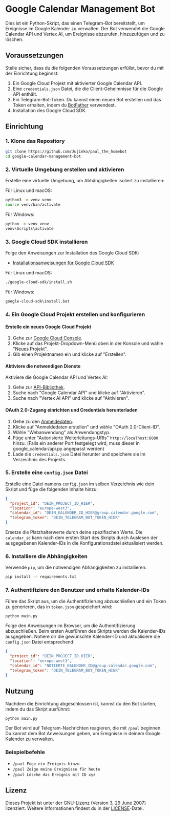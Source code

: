 # Google Calendar Management Bot

Dies ist ein Python-Skript, das einen Telegram-Bot bereitstellt, um Ereignisse im Google Kalender zu verwalten. Der Bot verwendet die Google Calendar API und Vertex AI, um Ereignisse abzurufen, hinzuzufügen und zu löschen.

## Voraussetzungen

Stelle sicher, dass du die folgenden Voraussetzungen erfüllst, bevor du mit der Einrichtung beginnst:

1. Ein Google Cloud Projekt mit aktivierter Google Calendar API.
2. Eine `credentials.json` Datei, die die Client-Geheimnisse für die Google API enthält.
3. Ein Telegram-Bot-Token. Du kannst einen neuen Bot erstellen und das Token erhalten, indem du [BotFather](https://telegram.me/BotFather) verwendest.
4. Installation des Google Cloud SDK.

## Einrichtung

### 1. Klone das Repository

```bash
git clone https://github.com/Jujinko/paul_the_homebot
cd google-calendar-management-bot
```

### 2. Virtuelle Umgebung erstellen und aktivieren

Erstelle eine virtuelle Umgebung, um Abhängigkeiten isoliert zu installieren:

Für Linux und macOS:

```bash
python3 -m venv venv
source venv/bin/activate
```

Für Windows:

```bash
python -m venv venv
venv\Scripts\activate
```

### 3. Google Cloud SDK installieren

Folge den Anweisungen zur Installation des Google Cloud SDK:

- [Installationsanweisungen für Google Cloud SDK](https://cloud.google.com/sdk/docs/install)

Für Linux und macOS:

```bash
./google-cloud-sdk/install.sh
```

Für Windows:

```bat
google-cloud-sdk\install.bat
```

### 4. Ein Google Cloud Projekt erstellen und konfigurieren

#### Erstelle ein neues Google Cloud Projekt

1. Gehe zur [Google Cloud Console](https://console.cloud.google.com/).
2. Klicke auf das Projekt-Dropdown-Menü oben in der Konsole und wähle "Neues Projekt".
3. Gib einen Projektnamen ein und klicke auf "Erstellen".

#### Aktiviere die notwendigen Dienste

Aktiviere die Google Calendar API und Vertex AI:

1. Gehe zur [API-Bibliothek](https://console.cloud.google.com/apis/library).
2. Suche nach "Google Calendar API" und klicke auf "Aktivieren".
3. Suche nach "Vertex AI API" und klicke auf "Aktivieren".

#### OAuth 2.0-Zugang einrichten und Credentials herunterladen

1. Gehe zu den [Anmeldedaten](https://console.cloud.google.com/apis/credentials).
2. Klicke auf "Anmeldedaten erstellen" und wähle "OAuth 2.0-Client-ID".
3. Wähle "Webanwendung" als Anwendungstyp.
4. Füge unter "Autorisierte Weiterleitungs-URIs" `http://localhost:8080` hinzu. (Falls ein anderer Port festgelegt wird, muss dieser in google_calendar/api.py angepasst werden)
5. Lade die `credentials.json` Datei herunter und speichere sie im Verzeichnis des Projekts.

### 5. Erstelle eine `config.json` Datei

Erstelle eine Datei namens `config.json` im selben Verzeichnis wie dein Skript und füge die folgenden Inhalte hinzu:

```json
{
  "project_id": "DEIN_PROJECT_ID_HIER",
  "location": "europe-west3",
  "calendar_id": "DEIN_KALENDER_ID_HIER@group.calendar.google.com",
  "telegram_token": "DEIN_TELEGRAM_BOT_TOKEN_HIER"
}
```

Ersetze die Platzhalterwerte durch deine spezifischen Werte. Die `calendar_id` kann nach dem ersten Start des Skripts durch Auslesen der ausgegebenen Kalender-IDs in die Konfigurationsdatei aktualisiert werden.

### 6. Installiere die Abhängigkeiten

Verwende `pip`, um die notwendigen Abhängigkeiten zu installieren:

```bash
pip install -r requirements.txt
```

### 7. Authentifiziere den Benutzer und erhalte Kalender-IDs

Führe das Skript aus, um die Authentifizierung abzuschließen und ein Token zu generieren, das in `token.json` gespeichert wird:

```bash
python main.py
```

Folge den Anweisungen im Browser, um die Authentifizierung abzuschließen. Beim ersten Ausführen des Skripts werden die Kalender-IDs ausgegeben. Notiere dir die gewünschte Kalender-ID und aktualisiere die `config.json` Datei entsprechend:

```json
{
  "project_id": "DEIN_PROJECT_ID_HIER",
  "location": "europe-west3",
  "calendar_id": "NOTIERTE_KALENDER_ID@group.calendar.google.com",
  "telegram_token": "DEIN_TELEGRAM_BOT_TOKEN_HIER"
}
```

## Nutzung

Nachdem die Einrichtung abgeschlossen ist, kannst du den Bot starten, indem du das Skript ausführst:

```bash
python main.py
```

Der Bot wird auf Telegram-Nachrichten reagieren, die mit `/paul` beginnen. Du kannst dem Bot Anweisungen geben, um Ereignisse in deinem Google Kalender zu verwalten.

### Beispielbefehle

- `/paul Füge ein Ereignis hinzu`
- `/paul Zeige meine Ereignisse für heute`
- `/paul Lösche das Ereignis mit ID xyz`

## Lizenz

Dieses Projekt ist unter der GNU-Lizenz (Version 3, 29 June 2007) lizenziert. Weitere Informationen findest du in der [LICENSE](LICENSE.html)-Datei.
